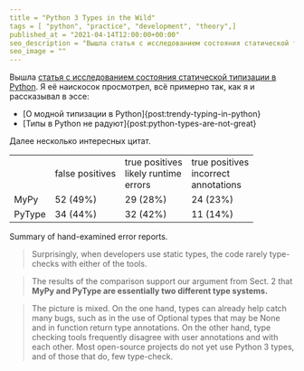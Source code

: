 ```yaml
---
title = "Python 3 Types in the Wild"
tags = [ "python", "practice", "development", "theory",]
published_at = "2021-04-14T12:00:00+00:00"
seo_description = "Вышла статья с исследованием состояния статической типизации в Python. Я её наискосок просмотрел и делюсь с вами своим ценным мнением."
seo_image = ""
---
```


Вышла [статья с исследованием состояния статической типизации в Python](https://www.cs.rpi.edu/~milanova/docs/dls2020.pdf). Я её наискосок просмотрел, всё примерно так, как я и рассказывал в эссе:

- [О модной типизации в Python]{post:trendy-typing-in-python}
- [Типы в Python не радуют]{post:python-types-are-not-great}

Далее несколько интересных цитат.

<!-- more -->

<table><tbody><tr><td></td><td class="has-text-align-center" data-align="center">false positives</td><td class="has-text-align-center" data-align="center">true positives<br>likely runtime<br>errors</td><td class="has-text-align-center" data-align="center">true positives<br>incorrect<br>annotations</td></tr><tr><td>MyPy</td><td class="has-text-align-center" data-align="center">52 (49%)</td><td class="has-text-align-center" data-align="center">29 (28%)</td><td class="has-text-align-center" data-align="center">24 (23%)</td></tr><tr><td>PyType</td><td class="has-text-align-center" data-align="center">34 (44%)</td><td class="has-text-align-center" data-align="center">32 (42%)</td><td class="has-text-align-center" data-align="center">11 (14%)</td></tr></tbody></table>

Summary of hand-examined error reports.

> Surprisingly, when developers use static types, the code rarely type-checks with either of the tools.

> The results of the comparison support our argument from Sect. 2 that **MyPy and PyType are essentially two different type systems.**

> The picture is mixed. On the one hand, types can already help catch many bugs, such as in the use of Optional types that may be None and in function return type annotations. On the other hand, type checking tools frequently disagree with user annotations and with each other. Most open-source projects do not yet use Python 3 types, and of those that do, few type-check.
